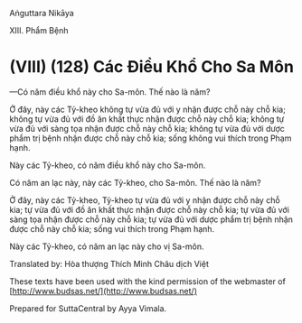  

Aṅguttara Nikāya

XIII. Phẩm Bệnh

# (VIII) (128) Các Ðiều Khổ Cho Sa Môn

—Có năm điều khổ này cho Sa-môn. Thế nào là năm?

Ở đây, này các Tỷ-kheo không tự vừa đủ với y nhận được chỗ này chỗ kia; không tự vừa đủ với đồ ăn khất thực nhận được chỗ này chỗ kia; không tự vừa đủ với sàng tọa nhận được chỗ này chỗ kia; không tự vừa đủ với dược phẩm trị bệnh nhận được chỗ này chỗ kia; sống không vui thích trong Phạm hạnh.

Này các Tỷ-kheo, có năm điều khổ này cho Sa-môn.

Có năm an lạc này, này các Tỷ-kheo, cho Sa-môn. Thế nào là năm?

Ở đây, này các Tỷ-kheo, Tỷ-kheo tự vừa đủ với y nhận được chỗ này chỗ kia; tự vừa đủ với đồ ăn khất thực nhận được chỗ này chỗ kia; tự vừa đủ với sàng tọa nhận được chỗ này chỗ kia; tự vừa đủ với dược phẩm trị bệnh nhận được chỗ này chỗ kia; sống vui thích trong Phạm hạnh.

Này các Tỷ-kheo, có năm an lạc này cho vị Sa-môn.

Translated by: Hòa thượng Thích Minh Châu dịch Việt

These texts have been used with the kind permission of the webmaster of [http://www.budsas.net/](http://www.budsas.net/)

Prepared for SuttaCentral by Ayya Vimala.
